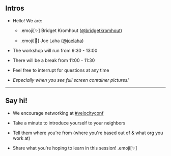 ## Intros

 - Hello! We are:

   - .emoji[✨] Bridget Kromhout ([@bridgetkromhout](https://twitter.com/bridgetkromhout))

   - .emoji[🌟] Joe Laha ([@joelaha](https://twitter.com/joelaha))

- The workshop will run from 9:30 - 13:00

- There will be a break from 11:00 - 11:30

- Feel free to interrupt for questions at any time

- *Especially when you see full screen container pictures!*

---

## Say hi!

- We encourage networking at [#velocityconf](https://twitter.com/hashtag/velocityconf?f=tweets&vertical=default&src=hash)

- Take a minute to introduce yourself to your neighbors

- Tell them where you're from (where you're based out of & what org you work at)

- Share what you're hoping to learn in this session!  .emoji[✨]
